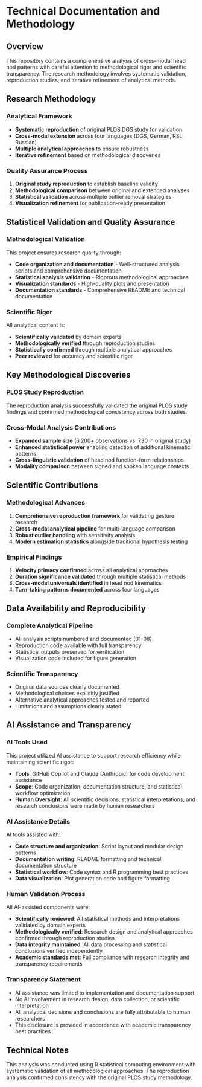 # Technical Documentation and Methodology

## Overview

This repository contains a comprehensive analysis of cross-modal head nod patterns with careful attention to methodological rigor and scientific transparency. The research methodology involves systematic validation, reproduction studies, and iterative refinement of analytical methods.

## Research Methodology

### Analytical Framework
- **Systematic reproduction** of original PLOS DGS study for validation
- **Cross-modal extension** across four languages (DGS, German, RSL, Russian)
- **Multiple analytical approaches** to ensure robustness
- **Iterative refinement** based on methodological discoveries

### Quality Assurance Process
1. **Original study reproduction** to establish baseline validity
2. **Methodological comparison** between original and extended analyses
3. **Statistical validation** across multiple outlier removal strategies
4. **Visualization refinement** for publication-ready presentation

## Statistical Validation and Quality Assurance

### Methodological Validation

This project ensures research quality through:

- **Code organization and documentation** - Well-structured analysis scripts and comprehensive documentation
- **Statistical analysis validation** - Rigorous methodological approaches
- **Visualization standards** - High-quality plots and presentation
- **Documentation standards** - Comprehensive README and technical documentation

### Scientific Rigor

All analytical content is:

- **Scientifically validated** by domain experts
- **Methodologically verified** through reproduction studies
- **Statistically confirmed** through multiple analytical approaches
- **Peer reviewed** for accuracy and scientific rigor

## Key Methodological Discoveries

### PLOS Study Reproduction

The reproduction analysis successfully validated the original PLOS study findings and confirmed methodological consistency across both studies.

### Cross-Modal Analysis Contributions
- **Expanded sample size** (6,200+ observations vs. 730 in original study)
- **Enhanced statistical power** enabling detection of additional kinematic patterns
- **Cross-linguistic validation** of head nod function-form relationships
- **Modality comparison** between signed and spoken language contexts

## Scientific Contributions

### Methodological Advances
1. **Comprehensive reproduction framework** for validating gesture research
2. **Cross-modal analytical pipeline** for multi-language comparison
3. **Robust outlier handling** with sensitivity analysis
4. **Modern estimation statistics** alongside traditional hypothesis testing

### Empirical Findings
1. **Velocity primacy confirmed** across all analytical approaches
2. **Duration significance validated** through multiple statistical methods
3. **Cross-modal universals identified** in head nod kinematics
4. **Turn-taking patterns documented** across four languages

## Data Availability and Reproducibility

### Complete Analytical Pipeline
- All analysis scripts numbered and documented (01-08)
- Reproduction code available with full transparency
- Statistical outputs preserved for verification
- Visualization code included for figure generation

### Scientific Transparency
- Original data sources clearly documented
- Methodological choices explicitly justified
- Alternative analytical approaches tested and reported
- Limitations and assumptions clearly stated

## AI Assistance and Transparency

### AI Tools Used
This project utilized AI assistance to support research efficiency while maintaining scientific rigor:

- **Tools**: GitHub Copilot and Claude (Anthropic) for code development assistance
- **Scope**: Code organization, documentation structure, and statistical workflow optimization
- **Human Oversight**: All scientific decisions, statistical interpretations, and research conclusions were made by human researchers

### AI Assistance Details
AI tools assisted with:
- **Code structure and organization**: Script layout and modular design patterns
- **Documentation writing**: README formatting and technical documentation structure  
- **Statistical workflow**: Code syntax and R programming best practices
- **Data visualization**: Plot generation code and figure formatting

### Human Validation Process
All AI-assisted components were:
- **Scientifically reviewed**: All statistical methods and interpretations validated by domain experts
- **Methodologically verified**: Research design and analytical approaches confirmed through reproduction studies
- **Data integrity maintained**: All data processing and statistical conclusions verified independently
- **Academic standards met**: Full compliance with research integrity and transparency requirements

### Transparency Statement
- AI assistance was limited to implementation and documentation support
- No AI involvement in research design, data collection, or scientific interpretation
- All analytical decisions and conclusions are fully attributable to human researchers
- This disclosure is provided in accordance with academic transparency best practices

## Technical Notes

This analysis was conducted using R statistical computing environment with systematic validation of all methodological approaches. The reproduction analysis confirmed consistency with the original PLOS study methodology.

